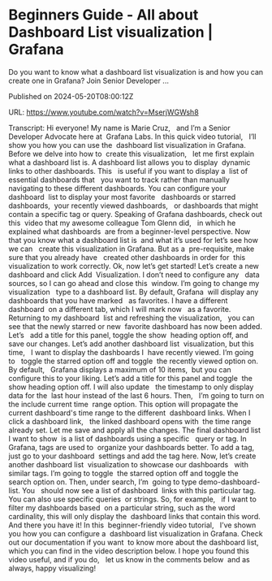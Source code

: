 # Beginners Guide - All about Dashboard List visualization | Grafana

Do you want to know what a dashboard list visualization is and how you can create one in Grafana? Join Senior Developer ...

Published on 2024-05-20T08:00:12Z

URL: https://www.youtube.com/watch?v=MserjWGWsh8

Transcript: Hi everyone! My name is Marie Cruz,   and I’m a Senior Developer Advocate here at 
Grafana Labs. In this quick video tutorial,   I’ll show you how you can use the 
dashboard list visualization in Grafana. Before we delve into how to 
create this visualization,   let me first explain what a dashboard list is. A dashboard list allows you to display 
dynamic links to other dashboards. This   is useful if you want to display a 
list of essential dashboards that   you want to track rather than manually 
navigating to these different dashboards. You can configure your dashboard 
list to display your most favorite   dashboards or starred dashboards, 
your recently viewed dashboards,   or dashboards that might 
contain a specific tag or query. Speaking of Grafana dashboards, check out this 
video that my awesome colleague Tom Glenn did,   in which he explained what dashboards 
are from a beginner-level perspective. Now that you know what a dashboard list is 
and what it’s used for let’s see how we can   create this visualization in Grafana. But as a 
pre-requisite, make sure that you already have   created other dashboards in order for 
this visualization to work correctly. Ok, now let’s get started! Let’s create a new dashboard and click Add 
Visualization. I don’t need to configure any   data sources, so I can go ahead and close this 
window. I’m going to change my visualization   type to a dashboard list. By default, Grafana 
will display any dashboards that you have marked   as favorites. I have a different dashboard 
on a different tab, which I will mark now   as a favorite. Returning to my dashboard 
list and refreshing the visualization,   you can see that the newly starred or new 
favorite dashboard has now been added. Let’s   add a title for this panel, toggle the show 
heading option off, and save our changes. Let’s add another dashboard list 
visualization, but this time,   I want to display the dashboards I 
have recently viewed. I’m going to   toggle the starred option off and toggle 
the recently viewed option on. By default,   Grafana displays a maximum of 10 items, 
but you can configure this to your liking. Let’s add a title for this panel and toggle 
the show heading option off. I will also update   the timestamp to only display data for the 
last hour instead of the last 6 hours. Then,   I’m going to turn on the include current time 
range option. This option will propagate the   current dashboard's time range to the different 
dashboard links. When I click a dashboard link,   the linked dashboard opens with 
the time range already set. Let me save and apply all the changes. The final dashboard list I want to show 
is a list of dashboards using a specific   query or tag. In Grafana, tags are used to 
organize your dashboards better. To add a tag,   just go to your dashboard 
settings and add the tag here. Now, let’s create another dashboard list 
visualization to showcase our dashboards   with similar tags. I’m going to toggle 
the starred option off and toggle the   search option on. Then, under search, I’m 
going to type demo-dashboard-list. You   should now see a list of dashboard 
links with this particular tag. You can also use specific queries 
or strings. So, for example,   if I want to filter my dashboards based 
on a particular string, such as the word   cardinality, this will only display the 
dashboard links that contain this word. And there you have it! In this 
beginner-friendly video tutorial,   I’ve shown you how you can configure a 
dashboard list visualization in Grafana. Check out our documentation if you want 
to know more about the dashboard list,   which you can find in the video description below. I hope you found this video useful, and if you do,   let us know in the comments below 
and as always, happy visualizing!

